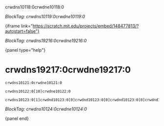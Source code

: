 crwdns10118:0crwdne10118:0

*BlockTag: crwdns10119:0crwdne10119:0*

{iframe link="https://scratch.mit.edu/projects/embed/148477813/?autostart=false"}

*BlockTag: crwdns19216:0crwdne19216:0*

{panel type="help"}

# crwdns19217:0crwdne19217:0

<pre><code class="scratch:split:random">crwdns10121:0crwdne10121:0
</code></pre>

<pre><code class="scratch:split:random">crwdns10122:0[10]crwdne10122:0
</code></pre>

<pre><code class="scratch:split:random">crwdns10123:0[1]crwdnd10123:0[0]crwdnd10123:0[0]crwdnd10123:0[0]crwdnd10123:0[2]crwdne10123:0
</code></pre>

*BlockTag: crwdns10124:0crwdne10124:0*

{panel end}